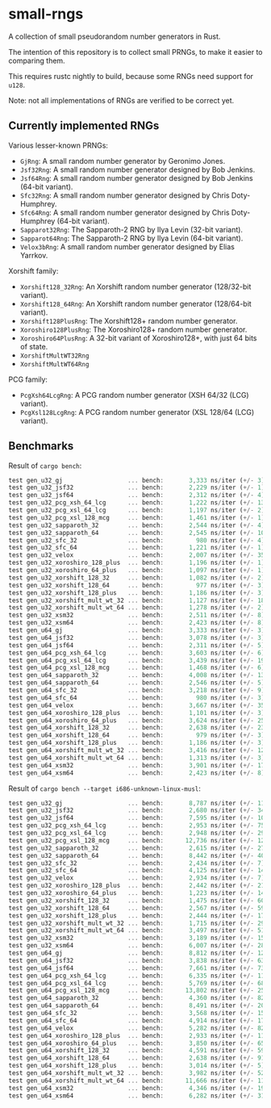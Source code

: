 small-rngs
====

A collection of small pseudorandom number generators in Rust.

The intention of this repository is to collect small PRNGs, to make it easier
to comparing them.

This requires rustc nightly to build, because some RNGs need support for `u128`.

Note: not all implementations of RNGs are verified to be correct yet.

## Currently implemented RNGs
Various lesser-known PRNGs:
- `GjRng`: A small random number generator by Geronimo Jones.
- `Jsf32Rng`: A small random number generator designed by Bob Jenkins.
- `Jsf64Rng`: A small random number generator designed by Bob Jenkins
  (64-bit variant).
- `Sfc32Rng`: A small random number generator designed by Chris Doty-Humphrey.
- `Sfc64Rng`: A small random number generator designed by Chris Doty-Humphrey
  (64-bit variant).
- `Sapparot32Rng`: The Sapparoth-2 RNG by Ilya Levin (32-bit variant).
- `Sapparot64Rng`: The Sapparoth-2 RNG by Ilya Levin (64-bit variant).
- `Velox3bRng`: A small random number generator designed by Elias Yarrkov.

Xorshift family:
- `Xorshift128_32Rng`: An Xorshift random number generator (128/32-bit variant).
- `Xorshift128_64Rng`: An Xorshift random number generator (128/64-bit variant).
- `Xorshift128PlusRng`: The Xorshift128+ random number generator.
- `Xoroshiro128PlusRng`: The Xoroshiro128+ random number generator.
- `Xoroshiro64PlusRng`: A 32-bit variant of Xoroshiro128+,
  with just 64 bits of state.
- `XorshiftMultWT32Rng`
- `XorshiftMultWT64Rng`

PCG family:
- `PcgXsh64LcgRng`: A PCG random number generator (XSH 64/32 (LCG) variant).
- `PcgXsl128LcgRng`: A PCG random number generator (XSL 128/64 (LCG) variant).

## Benchmarks

Result of `cargo bench`:
```rust
test gen_u32_gj                  ... bench:       3,333 ns/iter (+/- 3) = 1200 MB/s
test gen_u32_jsf32               ... bench:       2,229 ns/iter (+/- 1) = 1794 MB/s
test gen_u32_jsf64               ... bench:       2,312 ns/iter (+/- 4) = 1730 MB/s
test gen_u32_pcg_xsh_64_lcg      ... bench:       1,222 ns/iter (+/- 13) = 3273 MB/s
test gen_u32_pcg_xsl_64_lcg      ... bench:       1,197 ns/iter (+/- 2) = 3341 MB/s
test gen_u32_pcg_xsl_128_mcg     ... bench:       1,461 ns/iter (+/- 1) = 2737 MB/s
test gen_u32_sapparoth_32        ... bench:       2,544 ns/iter (+/- 4) = 1572 MB/s
test gen_u32_sapparoth_64        ... bench:       2,545 ns/iter (+/- 10) = 1571 MB/s
test gen_u32_sfc_32              ... bench:         980 ns/iter (+/- 4) = 4081 MB/s
test gen_u32_sfc_64              ... bench:       1,221 ns/iter (+/- 1) = 3276 MB/s
test gen_u32_velox               ... bench:       2,007 ns/iter (+/- 35) = 1993 MB/s
test gen_u32_xoroshiro_128_plus  ... bench:       1,196 ns/iter (+/- 1) = 3344 MB/s
test gen_u32_xoroshiro_64_plus   ... bench:       1,097 ns/iter (+/- 1) = 3646 MB/s
test gen_u32_xorshift_128_32     ... bench:       1,082 ns/iter (+/- 2) = 3696 MB/s
test gen_u32_xorshift_128_64     ... bench:         977 ns/iter (+/- 3) = 4094 MB/s
test gen_u32_xorshift_128_plus   ... bench:       1,186 ns/iter (+/- 3) = 3372 MB/s
test gen_u32_xorshift_mult_wt_32 ... bench:       1,127 ns/iter (+/- 18) = 3549 MB/s
test gen_u32_xorshift_mult_wt_64 ... bench:       1,278 ns/iter (+/- 2) = 3129 MB/s
test gen_u32_xsm32               ... bench:       2,511 ns/iter (+/- 8) = 1592 MB/s
test gen_u32_xsm64               ... bench:       2,423 ns/iter (+/- 8) = 1650 MB/s
test gen_u64_gj                  ... bench:       3,333 ns/iter (+/- 3) = 2400 MB/s
test gen_u64_jsf32               ... bench:       3,078 ns/iter (+/- 3) = 2599 MB/s
test gen_u64_jsf64               ... bench:       2,311 ns/iter (+/- 5) = 3461 MB/s
test gen_u64_pcg_xsh_64_lcg      ... bench:       3,603 ns/iter (+/- 6) = 2220 MB/s
test gen_u64_pcg_xsl_64_lcg      ... bench:       3,439 ns/iter (+/- 19) = 2326 MB/s
test gen_u64_pcg_xsl_128_mcg     ... bench:       1,468 ns/iter (+/- 6) = 5449 MB/s
test gen_u64_sapparoth_32        ... bench:       4,008 ns/iter (+/- 13) = 1996 MB/s
test gen_u64_sapparoth_64        ... bench:       2,546 ns/iter (+/- 5) = 3142 MB/s
test gen_u64_sfc_32              ... bench:       3,218 ns/iter (+/- 9) = 2486 MB/s
test gen_u64_sfc_64              ... bench:         980 ns/iter (+/- 3) = 8163 MB/s
test gen_u64_velox               ... bench:       3,667 ns/iter (+/- 35) = 2181 MB/s
test gen_u64_xoroshiro_128_plus  ... bench:       1,101 ns/iter (+/- 3) = 7266 MB/s
test gen_u64_xoroshiro_64_plus   ... bench:       3,624 ns/iter (+/- 25) = 2207 MB/s
test gen_u64_xorshift_128_32     ... bench:       2,638 ns/iter (+/- 23) = 3032 MB/s
test gen_u64_xorshift_128_64     ... bench:         979 ns/iter (+/- 3) = 8171 MB/s
test gen_u64_xorshift_128_plus   ... bench:       1,186 ns/iter (+/- 3) = 6745 MB/s
test gen_u64_xorshift_mult_wt_32 ... bench:       3,416 ns/iter (+/- 12) = 2341 MB/s
test gen_u64_xorshift_mult_wt_64 ... bench:       1,313 ns/iter (+/- 3) = 6092 MB/s
test gen_u64_xsm32               ... bench:       3,901 ns/iter (+/- 17) = 2050 MB/s
test gen_u64_xsm64               ... bench:       2,423 ns/iter (+/- 8) = 3301 MB/s
```

Result of `cargo bench --target i686-unknown-linux-musl`:
```rust
test gen_u32_gj                  ... bench:       8,787 ns/iter (+/- 118) = 455 MB/s
test gen_u32_jsf32               ... bench:       2,680 ns/iter (+/- 34) = 1492 MB/s
test gen_u32_jsf64               ... bench:       7,595 ns/iter (+/- 104) = 526 MB/s
test gen_u32_pcg_xsh_64_lcg      ... bench:       2,953 ns/iter (+/- 75) = 1354 MB/s
test gen_u32_pcg_xsl_64_lcg      ... bench:       2,948 ns/iter (+/- 29) = 1356 MB/s
test gen_u32_pcg_xsl_128_mcg     ... bench:      12,736 ns/iter (+/- 121) = 314 MB/s
test gen_u32_sapparoth_32        ... bench:       2,615 ns/iter (+/- 27) = 1529 MB/s
test gen_u32_sapparoth_64        ... bench:       8,442 ns/iter (+/- 40) = 473 MB/s
test gen_u32_sfc_32              ... bench:       2,434 ns/iter (+/- 7) = 1643 MB/s
test gen_u32_sfc_64              ... bench:       4,125 ns/iter (+/- 14) = 969 MB/s
test gen_u32_velox               ... bench:       2,934 ns/iter (+/- 7) = 1363 MB/s
test gen_u32_xoroshiro_128_plus  ... bench:       2,442 ns/iter (+/- 21) = 1638 MB/s
test gen_u32_xoroshiro_64_plus   ... bench:       1,223 ns/iter (+/- 14) = 3270 MB/s
test gen_u32_xorshift_128_32     ... bench:       1,475 ns/iter (+/- 60) = 2711 MB/s
test gen_u32_xorshift_128_64     ... bench:       2,567 ns/iter (+/- 59) = 1558 MB/s
test gen_u32_xorshift_128_plus   ... bench:       2,444 ns/iter (+/- 17) = 1636 MB/s
test gen_u32_xorshift_mult_wt_32 ... bench:       1,715 ns/iter (+/- 29) = 2332 MB/s
test gen_u32_xorshift_mult_wt_64 ... bench:       3,497 ns/iter (+/- 51) = 1143 MB/s
test gen_u32_xsm32               ... bench:       3,189 ns/iter (+/- 157) = 1254 MB/s
test gen_u32_xsm64               ... bench:       6,007 ns/iter (+/- 283) = 665 MB/s
test gen_u64_gj                  ... bench:       8,812 ns/iter (+/- 125) = 907 MB/s
test gen_u64_jsf32               ... bench:       3,838 ns/iter (+/- 63) = 2084 MB/s
test gen_u64_jsf64               ... bench:       7,661 ns/iter (+/- 73) = 1044 MB/s
test gen_u64_pcg_xsh_64_lcg      ... bench:       6,335 ns/iter (+/- 111) = 1262 MB/s
test gen_u64_pcg_xsl_64_lcg      ... bench:       5,769 ns/iter (+/- 68) = 1386 MB/s
test gen_u64_pcg_xsl_128_mcg     ... bench:      13,802 ns/iter (+/- 254) = 579 MB/s
test gen_u64_sapparoth_32        ... bench:       4,360 ns/iter (+/- 82) = 1834 MB/s
test gen_u64_sapparoth_64        ... bench:       8,491 ns/iter (+/- 207) = 942 MB/s
test gen_u64_sfc_32              ... bench:       3,568 ns/iter (+/- 15) = 2242 MB/s
test gen_u64_sfc_64              ... bench:       4,914 ns/iter (+/- 17) = 1628 MB/s
test gen_u64_velox               ... bench:       5,282 ns/iter (+/- 82) = 1514 MB/s
test gen_u64_xoroshiro_128_plus  ... bench:       2,933 ns/iter (+/- 11) = 2727 MB/s
test gen_u64_xoroshiro_64_plus   ... bench:       3,850 ns/iter (+/- 65) = 2077 MB/s
test gen_u64_xorshift_128_32     ... bench:       4,591 ns/iter (+/- 59) = 1742 MB/s
test gen_u64_xorshift_128_64     ... bench:       2,638 ns/iter (+/- 91) = 3032 MB/s
test gen_u64_xorshift_128_plus   ... bench:       3,014 ns/iter (+/- 5) = 2654 MB/s
test gen_u64_xorshift_mult_wt_32 ... bench:       3,982 ns/iter (+/- 52) = 2009 MB/s
test gen_u64_xorshift_mult_wt_64 ... bench:      11,666 ns/iter (+/- 111) = 685 MB/s
test gen_u64_xsm32               ... bench:       4,346 ns/iter (+/- 190) = 1840 MB/s
test gen_u64_xsm64               ... bench:       6,282 ns/iter (+/- 311) = 1273 MB/s
```
